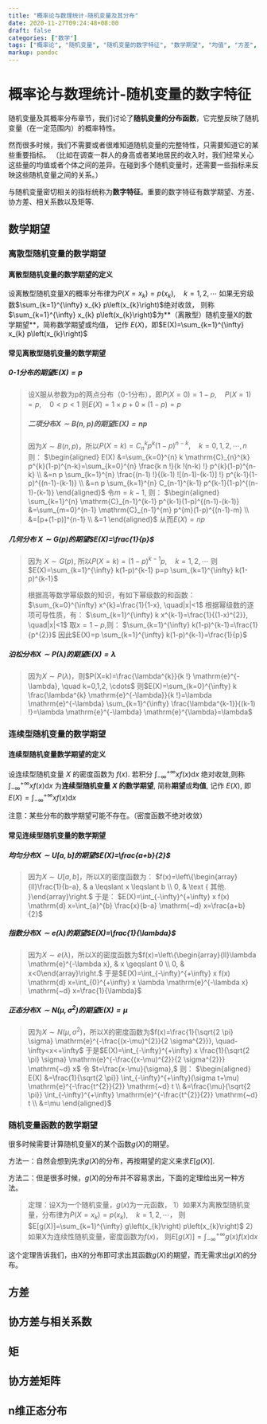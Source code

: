 ```yaml
---
title: "概率论与数理统计-随机变量及其分布"
date: 2020-11-27T09:24:48+08:00
draft: false
categories: ["数学"]
tags: ["概率论", "随机变量", "随机变量的数字特征", "数学期望", "均值", "方差", "协方差", "相关系数", "矩", "协方差矩阵", "n维正态分布", "二次型", "矩阵合同"]
markup: pandoc
---
```


# 概率论与数理统计-随机变量的数字特征

随机变量及其概率分布章节，我们讨论了**随机变量的分布函数**，它完整反映了随机变量（在一定范围内）的概率特性。

然而很多时候，我们不需要或者很难知道随机变量的完整特性，只需要知道它的某些重要指标。
（比如在调查一群人的身高或者某地居民的收入时，我们经常关心这些量的均值或者个体之间的差异。在碰到多个随机变量时，还需要一些指标来反映这些随机变量之间的关系。）

与随机变量密切相关的指标统称为**数字特征**。重要的数字特征有数学期望、方差、协方差、相关系数以及矩等.

## 数学期望

### 离散型随机变量的数学期望

#### 离散型随机变量的数学期望的定义

设离散型随机变量X的概率分布律为$P\left(X=x_{k}\right)=p\left(x_{k}\right), \quad k=1,2, \cdots$
如果无穷级数$\sum_{k=1}^{\infty} x_{k} p\left(x_{k}\right)$绝对收敛，
则称$\sum_{k=1}^{\infty} x_{k} p\left(x_{k}\right)$为**（离散型）随机变量X的数学期望**，简称数学期望或均值，
记作 $E(X)$，即$E(X)=\sum_{k=1}^{\infty} x_{k} p\left(x_{k}\right)$

#### 常见离散型随机变量的数学期望

##### 0-1分布的期望$E(X)=p$

> 设X服从参数为p的两点分布（0-1分布），即$P(X=0)=1-p, \quad P(X=1)=p, \quad 0<p<1$
> 则$E(X)=1 \times p+0 \times(1-p)=p$
>
> ##### 二项分布$X \sim B(n, p)$的期望$E(X)=n p$
>
> 因为$X \sim B(n, p)$，所以$P(X=k)=C_{n}^{k} p^{k}(1-p)^{n-k}, \quad k=0,1,2, \cdots, n$
> 则：
> $\begin{aligned} E(X) &=\sum_{k=0}^{n} k \mathrm{C}_{n}^{k} p^{k}(1-p)^{n-k}=\sum_{k=0}^{n} \frac{k n !}{k !(n-k) !} p^{k}(1-p)^{n-k} \\ &=n p \sum_{k=1}^{n} \frac{(n-1) !}{(k-1) ![(n-1)-(k-1)] !} p^{k-1}(1-p)^{(n-1)-(k-1)} \\ &=n p \sum_{k=1}^{n} C_{n-1}^{k-1} p^{k-1}(1-p)^{(n-1)-(k-1)} \end{aligned}$
> 令$m=k-1$,
> 则：
> $\begin{aligned} \sum_{k=1}^{n} \mathrm{C}_{n-1}^{k-1} p^{k-1}(1-p)^{(n-1)-(k-1)} &=\sum_{m=0}^{n-1} \mathrm{C}_{n-1}^{m} p^{m}(1-p)^{(n-1)-m} \\ &=[p+(1-p)]^{n-1} \\ &=1 \end{aligned}$
> 从而$E(X)=n p$

##### 几何分布 $X \sim G(p)$的期望$E(X)=\frac{1}{p}$

> 因为 $X \sim G(p),$ 所以$P(X=k)=(1-p)^{k-1} p, \quad k=1,2, \cdots$
> 则$E(X)=\sum_{k=1}^{\infty} k(1-p)^{k-1} p=p \sum_{k=1}^{\infty} k(1-p)^{k-1}$
>
> 根据高等数学幂级数的知识，有如下幂级数的和函数：
> $\sum_{k=0}^{\infty} x^{k}=\frac{1}{1-x}, \quad|x|<1$
> 根据幂级数的逐项可导性质，有：
> $\sum_{k=1}^{\infty} k x^{k-1}=\frac{1}{(1-x)^{2}}, \quad|x|<1$
> 取$x=1-p$,则：
> $\sum_{k=1}^{\infty} k(1-p)^{k-1}=\frac{1}{p^{2}}$
> 因此$E(X)=p \sum_{k=1}^{\infty} k(1-p)^{k-1}=\frac{1}{p}$

##### 泊松分布$X\sim P(\lambda)$的期望$E(X)=\lambda$

> 因为$X\sim P(\lambda)$，则$P(X=k)=\frac{\lambda^{k}}{k !} \mathrm{e}^{-\lambda}, \quad k=0,1,2, \cdots$
> 则$E(X)=\sum_{k=0}^{\infty} k \frac{\lambda^{k} \mathrm{e}^{-\lambda}}{k !}=\lambda \mathrm{e}^{-\lambda} \sum_{k=1}^{\infty} \frac{\lambda^{k-1}}{(k-1) !}=\lambda \mathrm{e}^{-\lambda} \mathrm{e}^{\lambda}=\lambda$

### 连续型随机变量的数学期望

#### 连续型随机变量数学期望的定义

设连续型随机变量 $X$ 的密度函数为 $f(x) .$ 
若积分 $\int_{-\infty}^{+\infty} x f(x) \mathrm{d} x$ 绝对收敛,则称 $\int_{-\infty}^{+\infty} x f(x) \mathrm{d} x$ 为**连续型随机变量 $X$ 的数学期望**, 简称**期望**或**均值**, 
记作 $E(X),$ 即$E(X)=\int_{-\infty}^{+\infty} x f(x) \mathrm{d} x$

注意：某些分布的数学期望可能不存在。（密度函数不绝对收敛）

#### 常见连续型随机变量的数学期望

##### 均匀分布$X \sim U[a, b]$的期望$E(X)=\frac{a+b}{2}$

> 因为$X \sim U[a, b]$，所以X的密度函数为：
> $f(x)=\left\{\begin{array}{ll}\frac{1}{b-a}, & a \leqslant x \leqslant b \\ 0, & \text { 其他. }\end{array}\right.$
> 于是：
> $E(X)=\int_{-\infty}^{+\infty} x f(x) \mathrm{d} x=\int_{a}^{b} \frac{x}{b-a} \mathrm{~d} x=\frac{a+b}{2}$ 

##### 指数分布$X \sim e(\lambda)$的期望$E(X)=\frac{1}{\lambda}$

> 因为$X \sim e(\lambda)$，所以X的密度函数为$f(x)=\left\{\begin{array}{ll}\lambda \mathrm{e}^{-\lambda x}, & x \geqslant 0 \\ 0, & x<0\end{array}\right.$
> 于是$E(X)=\int_{-\infty}^{+\infty} x f(x) \mathrm{d} x=\int_{0}^{+\infty} x \lambda \mathrm{e}^{-\lambda x} \mathrm{~d} x=\frac{1}{\lambda}$

##### 正态分布$X \sim N\left(\mu, \sigma^{2}\right)$的期望$E(X)=\mu$

> 因为$X \sim N\left(\mu, \sigma^{2}\right)$，所以X的密度函数为$f(x)=\frac{1}{\sqrt{2 \pi} \sigma} \mathrm{e}^{-\frac{(x-\mu)^{2}}{2 \sigma^{2}}}, \quad-\infty<x<+\infty$
> 于是$E(X)=\int_{-\infty}^{+\infty} x \frac{1}{\sqrt{2 \pi} \sigma} \mathrm{e}^{-\frac{(x-\mu)^{2}}{2 \sigma^{2}}} \mathrm{~d} x$
> 令 $t=\frac{x-\mu}{\sigma},$ 则：
> $\begin{aligned} E(X) &=\frac{1}{\sqrt{2 \pi}} \int_{-\infty}^{+\infty}(\sigma t+\mu) \mathrm{e}^{-\frac{t^{2}}{2}} \mathrm{~d} t \\ &=\frac{\mu}{\sqrt{2 \pi}} \int_{-\infty}^{+\infty} \mathrm{e}^{-\frac{t^{2}}{2}} \mathrm{~d} t \\ &=\mu \end{aligned}$

### 随机变量函数的数学期望

很多时候需要计算随机变量X的某个函数$g(X)$的期望。

方法一：自然会想到先求$g(X)$的分布，再按期望的定义来求$E[g(X)]$.

方法二：但是很多时候，$g(X)$的分布并不容易求出，下面的定理给出另一种方法。

> 定理：设X为一个随机变量，$g(x)$为一元函数，
> 1）如果X为离散型随机变量，分布律为$P\left(X=x_{k}\right)=p\left(x_{k}\right), \quad k=1,2, \cdots$，
> 则$E[g(X)]=\sum_{k=1}^{\infty} g\left(x_{k}\right) p\left(x_{k}\right)$
> 2）如果X为连续性随机变量，密度函数为$f(x)$，
> 则$E[g(X)]=\int_{-\infty}^{+\infty} g(x) f(x) \mathrm{d} x$

这个定理告诉我们，由X的分布即可求出其函数$g(X)$的期望，而无需求出$g(X)$的分布。

## 方差

## 协方差与相关系数

## 矩

## 协方差矩阵

## n维正态分布